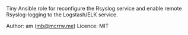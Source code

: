 Tiny Ansible role for reconfigure the Rsyslog service
and enable remote Rsyslog-logging to the  Logstash/ELK service.

Author: am (mb@mcrrw.me)
Licence: MIT


